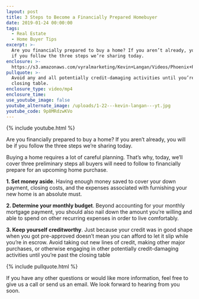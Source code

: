 ```yaml
---
layout: post
title: 3 Steps to Become a Financially Prepared Homebuyer
date: 2019-01-24 00:00:00
tags:
  - Real Estate
  - Home Buyer Tips
excerpt: >-
  Are you financially prepared to buy a home? If you aren’t already, you will be
  if you follow the three steps we’re sharing today.
enclosure: >-
  https://s3.amazonaws.com/vyralmarketing/Kevin+Langan/Videos/Phoenix+Real+Estate+Agent+-+3+Steps+to+Become+a+Financially+Prepared+Homebuyer.mp4
pullquote: >-
  Avoid any and all potentially credit-damaging activities until you’re past the
  closing table.
enclosure_type: video/mp4
enclosure_time:
use_youtube_image: false
youtube_alternate_image: /uploads/1-22---kevin-langan---yt.jpg
youtube_code: 9p8MRdzwKVo
---
```


{% include youtube.html %}

Are you financially prepared to buy a home? If you aren’t already, you will be if you follow the three steps we’re sharing today.

Buying a home requires a lot of careful planning. That’s why, today, we’ll cover three preliminary steps all buyers will need to follow to financially prepare for an upcoming home purchase.

**1. Set money aside**. Having enough money saved to cover your down payment, closing costs, and the expenses associated with furnishing your new home is an absolute must.

**2. Determine your monthly budget**. Beyond accounting for your monthly mortgage payment, you should also nail down the amount you’re willing and able to spend on other recurring expenses in order to live comfortably.

**3. Keep yourself creditworthy**. Just because your credit was in good shape when you got pre-approved doesn’t mean you can afford to let it slip while you’re in escrow. Avoid taking out new lines of credit, making other major purchases, or otherwise engaging in other potentially credit-damaging activities until you’re past the closing table

{% include pullquote.html %}

If you have any other questions or would like more information, feel free to give us a call or send us an email. We look forward to hearing from you soon.